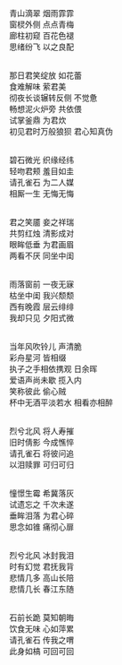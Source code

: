青山滴翠 烟雨霏霏<br>
窗棂外侧 点点青梅<br>
廊柱初窥 百花色褪<br>
思绪纷飞 以之良配<br><br>

那日君笑绽放 如花蕾<br>
食难解味 萦君美<br>
彻夜长谈辗转反侧 不觉惫<br>
畅想泥火炉旁 共依偎<br>
试掌釜鼎 为君炊<br>
初见君时万般狼狈 君心知真伪<br><br>

碧石微光 织缘经纬<br>
轻吻君颊 羞目如圭<br>
请孔雀石 为二人媒<br>
相厮一生 无悔无悔<br><br>

君之笑靥 妾之祥瑞<br>
共剪红烛 清影成对<br>
眼眸低垂 为君画眉<br>
两看不厌 同坐中闺<br><br>

雨落窗前 一夜无寐<br>
枯坐中闺 我兴颓颓<br>
西有晚霞 层云绯绯<br>
我却只见 夕阳式微<br><br>

当年风吹铃儿 声清脆<br>
彩舟星河 皆相缀<br>
执子之手相依携观 日余晖<br>
爱语声尚未歇 揽入内<br>
笑称彼此 偷心贼<br>
杯中无酒平淡若水 相看亦相醉<br><br>

烈兮北风 将人寿摧<br>
旧时倩影 今成憔悴<br>
请孔雀石 将彼问追<br>
以泪赎罪 可归可归<br><br>

憧憬生霉 希冀落灰<br>
试遗忘之 千次未遂<br>
垂眸泪落 为君心碎<br>
思念如锥 痛彻心扉<br><br>

烈兮北风 冰封我泪<br>
时有幻觉 君抚我背<br>
悲情几多 高山长陪<br>
悲情几长 春江东随<br><br>

石前长跪 莫知朝晦<br>
饮食无味 心如萍累<br>
请孔雀石 传我之喟<br>
此身如槁 可回可回<br>
